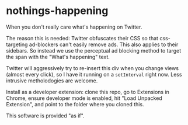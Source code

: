 # nothings-happening

When you don't really care what's happening on Twitter.

The reason this is needed: Twitter obfuscates their CSS so that css-targeting ad-blockers can't easily remove ads. This also applies to their sidebars. So instead we use the perceptual ad blocking method to target the span with the "What's happening" text.

Twitter will aggressively try to re-insert this div when you change views (almost every click), so I have it running on a `setInterval` right now. Less intrusive metholodogies are welcome.

Install as a developer extension: clone this repo, go to Extensions in Chrome, ensure developer mode is enabled, hit "Load Unpacked Extension", and point to the folder where you cloned this.

This software is provided "as if".
